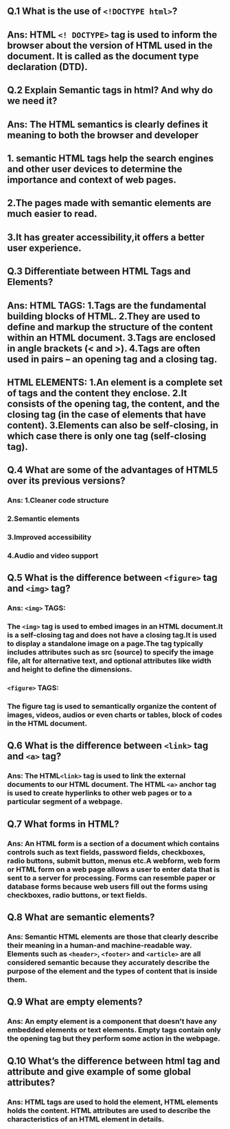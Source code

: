##  Q.1	What is the use of `<!DOCTYPE html>`?
## Ans: HTML `<! DOCTYPE>` tag is used to inform the browser about the version of HTML used in the document. It is called as the document type declaration (DTD).
## Q.2 Explain Semantic tags in html? And why do we need it?
## Ans: The HTML semantics is clearly defines it meaning to both the browser and developer
## 1. semantic HTML tags help the search engines and other user devices to determine the importance and context of web pages.
## 2.The pages made with semantic elements are much easier to read.
## 3.It has greater accessibility,it offers a better user experience.
## Q.3	Differentiate between HTML Tags and Elements?
## Ans: HTML TAGS: 1.Tags are the fundamental building blocks of HTML. 2.They are used to define and markup the structure of the content within an HTML document. 3.Tags are enclosed in angle brackets (< and >). 4.Tags are often used in pairs – an opening tag and a closing tag. 

## HTML ELEMENTS: 1.An element is a complete set of tags and the content they enclose. 2.It consists of the opening tag, the content, and the closing tag (in the case of elements that have content). 3.Elements can also be self-closing, in which case there is only one tag (self-closing tag). 
## Q.4	What are some of the advantages of HTML5 over its previous versions?
### Ans: 1.Cleaner code structure 
### 2.Semantic elements
### 3.Improved accessibility
### 4.Audio and video support
## Q.5 What is the difference between `<figure>` tag and `<img>` tag?
### Ans: `<img>` TAGS:
### The `<img>` tag is used to embed images in an HTML document.It is a self-closing tag and does not have a closing tag.It is used to display a standalone image on a page.The  tag typically includes attributes such as src (source) to specify the image file, alt for alternative text, and optional attributes like width and height to define the dimensions.
### `<figure>` TAGS:
### The figure tag is used to semantically organize the content of images, videos, audios or even charts or tables, block of codes in the HTML document. 
## Q.6	What is the difference between `<link>` tag and `<a>` tag? 
### Ans: The HTML`<link>` tag is used to link the external documents to our HTML document. The HTML `<a>` anchor tag is used to create hyperlinks to other web pages or to a particular segment of a webpage.
## Q.7	What forms in HTML?
### Ans: An HTML form is a section of a document which contains controls such as text fields, password fields, checkboxes, radio buttons, submit button, menus etc.A webform, web form or HTML form on a web page allows a user to enter data that is sent to a server for processing. Forms can resemble paper or database forms because web users fill out the forms using checkboxes, radio buttons, or text fields.
## Q.8	What are semantic elements?
### Ans: Semantic HTML elements are those that clearly describe their meaning in a human-and machine-readable way. Elements such as `<header>`, `<footer>` and `<article>` are all considered semantic because they accurately describe the purpose of the element and the types of content that is inside them.
## Q.9	What are empty elements?
### Ans: An empty element is a component that doesn't have any embedded elements or text elements. Empty tags contain only the opening tag but they perform some action in the webpage.
## Q.10	What’s the difference between html tag and attribute and give example of some global attributes?
### Ans: HTML tags are used to hold the element, HTML elements holds the content. HTML attributes are used to describe the characteristics of an HTML element in details.
    
